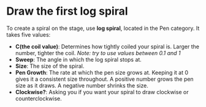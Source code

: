 # Draw the first log spiral

To create a spiral on the stage, use **log spiral**, located in the Pen category. It takes five values:

- **C(the coil value)**: Determines how tightly coiled your spiral is. Larger the number, tighter the coil. _Note: try to use values between 0.1 and 1_
- **Sweep**: The angle in which the log spiral stops at.
- **Size**: The size of the spiral.
- **Pen Growth**: The rate at which the pen size grows at. Keeping it at 0 gives it a consistent size throughout. A positive number grows the pen size as it draws. A negative number shrinks the size.
- **Clockwise?**: Asking you if you want your spiral to draw clockwise or counterclockwise.
